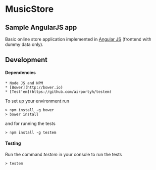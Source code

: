 # MusicStore
## Sample AngularJS app

Basic online store application implemented in [Angular JS](https://angularjs.org) (frontend with dummy data only).

## Development
#### Dependencies
    * Node JS and NPM
    * [Bower](http://bower.io)
    * [Test'em](https://github.com/airportyh/testem)

To set up your environment run
``` console
> npm install -g bower
> bower install
```

and for running the tests
``` console
> npm install -g testem
```

#### Testing
Run the command *testem* in your console to run the tests
``` console
> testem
```
